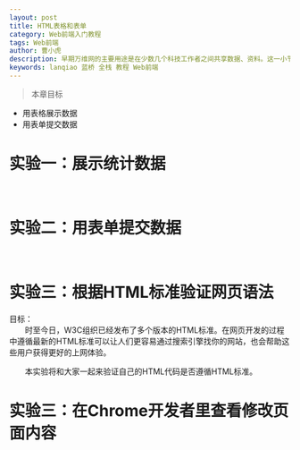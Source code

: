 ```yaml
---
layout: post
title: HTML表格和表单
category: Web前端入门教程
tags: Web前端
author: 曹小虎
description: 早期万维网的主要用途是在少数几个科技工作者之间共享数据、资料。这一小节跟大家讲解在网页上显示数据的方法，还有如何在网页上输入数据
keywords: lanqiao 蓝桥 全栈 教程 Web前端
---
```


> 本章目标

- 用表格展示数据
- 用表单提交数据

# 实验一：展示统计数据

&emsp;&emsp;

# 实验二：用表单提交数据

&emsp;&emsp;

# 实验三：根据HTML标准验证网页语法

目标：  
&emsp;&emsp;时至今日，W3C组织已经发布了多个版本的HTML标准。在网页开发的过程中遵循最新的HTML标准可以让人们更容易通过搜索引擎找你的网站，也会帮助这些用户获得更好的上网体验。

&emsp;&emsp;本实验将和大家一起来验证自己的HTML代码是否遵循HTML标准。

# 实验三：在Chrome开发者里查看修改页面内容



 
